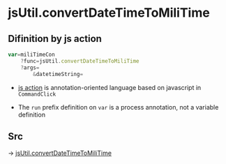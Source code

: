 # jsUtil.convertDateTimeToMiliTime

## Difinition by js action

```js.js
var=miliTimeCon
	?func=jsUtil.convertDateTimeToMiliTime
	?args=
		&datetimeString=
```

- [js action](#) is annotation-oriented language based on javascript in `CommandClick`

- The `run` prefix definition on `var` is a process annotation, not a variable definition

## Src

-> [jsUtil.convertDateTimeToMiliTime](https://github.com/puutaro/CommandClick/blob/master/app/src/main/java/com/puutaro/commandclick/fragment_lib/terminal_fragment/js_interface/JsUtil.kt#L48)


